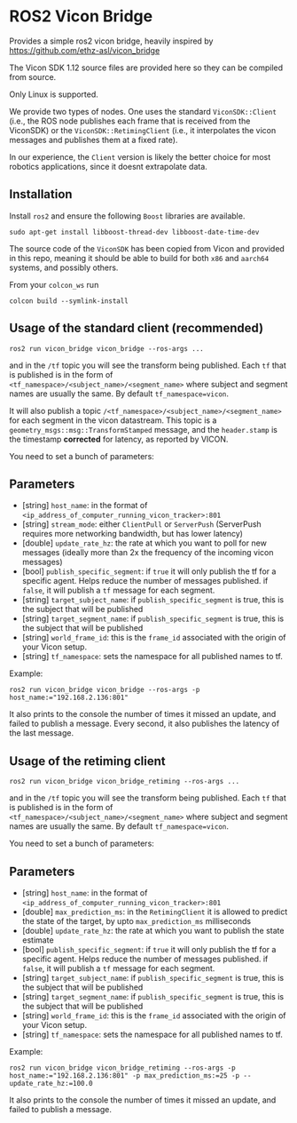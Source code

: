 # ROS2 Vicon Bridge


Provides a simple ros2 vicon bridge, heavily inspired by https://github.com/ethz-asl/vicon_bridge

The Vicon SDK 1.12 source files are provided here so they can be compiled from source.

Only Linux is supported. 


We provide two types of nodes. One uses the standard `ViconSDK::Client` (i.e., the ROS node publishes each frame that is received from the ViconSDK)  or the `ViconSDK::RetimingClient` (i.e., it interpolates the vicon messages and publishes them at a fixed rate). 

In our experience, the `Client` version is likely the better choice for most robotics applications, since it doesnt extrapolate data. 
## Installation

Install `ros2` and ensure the following `Boost` libraries are available. 
```
sudo apt-get install libboost-thread-dev libboost-date-time-dev
```
The source code of the `ViconSDK` has been copied from Vicon and provided in this repo, meaning it should be able to build for both `x86` and `aarch64` systems, and possibly others. 

From your `colcon_ws` run 
```
colcon build --symlink-install
```

## Usage of the standard client (recommended)
```
ros2 run vicon_bridge vicon_bridge --ros-args ...
``` 
and in the `/tf` topic you will see the transform being published. Each `tf` that is published is in the form of `<tf_namespace>/<subject_name>/<segment_name>` where subject and segment names are usually the same. By default `tf_namespace=vicon`. 

It will also publish a topic `/<tf_namespace>/<subject_name>/<segment_name>` for each segment in the vicon datastream. This topic is a `geometry_msgs::msg::TransformStamped` message, and the `header.stamp` is the timestamp **corrected** for latency, as reported by VICON. 

You need to set a bunch of parameters:

## Parameters 
- [string] `host_name`: in the format of `<ip_address_of_computer_running_vicon_tracker>:801`
- [string] `stream_mode`: either `ClientPull` or `ServerPush` (ServerPush requires more networking bandwidth, but has lower latency)
- [double] `update_rate_hz`: the rate at which you want to poll for new messages (ideally more than 2x the frequency of the incoming vicon messages)
- [bool] `publish_specific_segment`: if `true` it will only publish the tf for a specific agent. Helps reduce the number of messages published. if `false`, it will publish a `tf` message for each segment. 
- [string] `target_subject_name`:  if `publish_specific_segment` is true, this is the subject that will be published
- [string] `target_segment_name`:  if `publish_specific_segment` is true, this is the subject that will be published
- [string] `world_frame_id`: this is the `frame_id`  associated with the origin of your Vicon setup. 
- [string] `tf_namespace`: sets the namespace for all published names to tf. 


Example:
```
ros2 run vicon_bridge vicon_bridge --ros-args -p host_name:="192.168.2.136:801"
```

It also prints to the console the number of times it missed an update, and failed to publish a message.  Every second, it also publishes the latency of the last message. 





## Usage of the retiming client
```
ros2 run vicon_bridge vicon_bridge_retiming --ros-args ...
``` 
and in the `/tf` topic you will see the transform being published. Each `tf` that is published is in the form of `<tf_namespace>/<subject_name>/<segment_name>` where subject and segment names are usually the same. By default `tf_namespace=vicon`. 

You need to set a bunch of parameters:

## Parameters 
- [string] `host_name`: in the format of `<ip_address_of_computer_running_vicon_tracker>:801`
- [double] `max_prediction_ms`: in the `RetimingClient` it is allowed to predict the state of the target, by upto `max_prediction_ms` milliseconds
- [double] `update_rate_hz`: the rate at which you want to publish the state estimate
- [bool] `publish_specific_segment`: if `true` it will only publish the tf for a specific agent. Helps reduce the number of messages published. if `false`, it will publish a `tf` message for each segment. 
- [string] `target_subject_name`:  if `publish_specific_segment` is true, this is the subject that will be published
- [string] `target_segment_name`:  if `publish_specific_segment` is true, this is the subject that will be published
- [string] `world_frame_id`: this is the `frame_id`  associated with the origin of your Vicon setup. 
- [string] `tf_namespace`: sets the namespace for all published names to tf. 


Example:
```
ros2 run vicon_bridge vicon_bridge_retiming --ros-args -p host_name:="192.168.2.136:801" -p max_prediction_ms:=25 -p --update_rate_hz:=100.0
```

It also prints to the console the number of times it missed an update, and failed to publish a message. 




